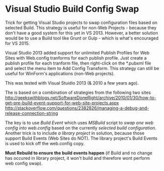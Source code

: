 # Visual Studio Build Config Swap

Trick for getting Visual Studio projects to swap configuration files based on selected Build.  This strategy is  useful for non-Web Projects - because they don't have a good system for this yet in VS 2013.  However, a better solution would be to use a Build tool like Grunt or Gulp - which is what's encouraged for VS 2015.

Visual Studio 2013 added support for unlimited Publish Profiles for Web Sites with Web.config tranforms for each publish profile.  Just create a publish profile for each tranform file, then right-click on the *.pubxml file and select the menu item to Add Config Transform.  This strategy can still be useful for WinForm's applications (non-Web projects).

This was tested with Visual Stuidio 2013 (& 2010 a few years ago).

The is based on a combination of strategies from the following two sites
http://geekswithblogs.net/SoftwareDoneRight/archive/2010/01/30/how-to-get-pre-build-event-support-for-web-site-projects.aspx
http://stackoverflow.com/questions/2382826/managing-a-debug-and-release-connection-string

The key is to use *Build Event* which uses *MSBuild* script to *swap one web config into web.config* based on the currently *selected build configuration*.  Another trick is to include *a library project* in solution, because those support Build Events (Web Sites do NOT).  The library project's Build Events is used to kick off the web.config copy.

**Must Rebuild to ensure the build events happen** (if Build and no change has occured in library project, it won't build and therefore wont perform web config swap).

